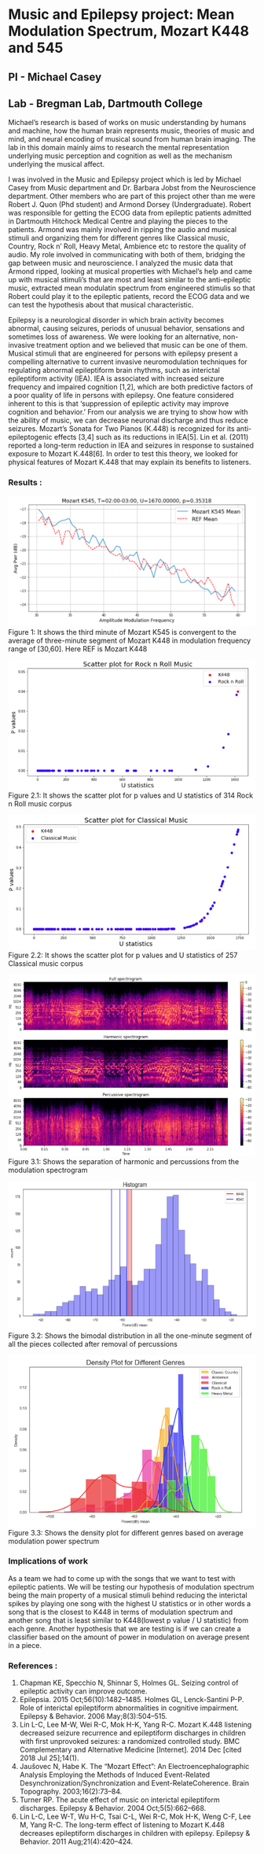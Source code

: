 # Music and Epilepsy project: Mean Modulation Spectrum, Mozart K448 and 545
## PI - Michael Casey
## Lab - Bregman Lab, Dartmouth College


Michael’s research is based of works on music understanding by humans and machine, how the human brain represents music, theories of music and mind, and neural encoding of musical sound from human brain imaging. The lab in this domain mainly aims to research the mental representation underlying music perception and cognition as well as the mechanism underlying the musical affect. 

I was involved in the Music and Epilepsy project which is led by Michael Casey from Music department and Dr. Barbara Jobst from the Neuroscience department. Other members who are part of this project other than me were Robert J. Quon (Phd student) and Armond Dorsey (Undergraduate). Robert was responsible for getting the ECOG data from epileptic patients admitted in Dartmouth Hitchock Medical Centre and playing the pieces to the patients. Armond was mainly involved in ripping the audio and musical stimuli and organizing them for different genres like Classical music, Country, Rock n’ Roll, Heavy Metal, Ambience etc to restore the quality of audio. My role involved in communicating with both of them, bridging the gap between music and neuroscience. I analyzed the music data that Armond ripped, looking at musical properties with Michael’s help and came up with musical stimuli’s that are most and least similar to the anti-epileptic music, extracted mean modulatin spectrum from engineered stimulis so that Robert could play it to the epileptic patients, record the ECOG data and we can test the hypothesis about that musical characteristic.


Epilepsy is a neurological disorder in which brain activity becomes abnormal, causing seizures, periods of unusual behavior, sensations and sometimes loss of awareness. We were looking for an alternative, non-invasive treatment option and we believed that music can be one of them.
Musical stimuli that are engineered for persons with epilepsy present a compelling alternative to current invasive neuromodulation techniques for regulating abnormal epileptiform brain rhythms, such as interictal epileptiform activity (IEA). IEA is associated with increased seizure frequency and impaired cognition [1,2], which are both predictive factors of a poor quality of life in persons with epilepsy.  One feature considered inherent to this is that ‘suppression of epileptic activity may improve cognition and behavior.’ From our analysis we are trying to show how with the ability of music, we can decrease neuronal discharge and thus reduce seizures. 
Mozart’s Sonata for Two Pianos (K.448) is recognized for its anti-epileptogenic effects [3,4] such as its reductions in IEA[5]. Lin et al. (2011) reported a long-term reduction in IEA and seizures in response to sustained exposure to Mozart K.448[6]. In order to test this theory, we looked for physical features of Mozart K.448 that may explain its benefits to listeners.

### Results :
![](Plots_Results/Figure1.png)
Figure 1: It shows the third minute of Mozart K545 is convergent to the average of three-minute segment of Mozart K448 in modulation frequency range of [30,60]. Here REF is Mozart K448



![](Plots_Results/Figure2.1.png)
Figure 2.1: It shows the scatter plot for p values and U statistics of 314 Rock n Roll music corpus



![](Plots_Results/Figure2.2.png)
Figure 2.2: It shows the scatter plot for p values and U statistics of
257 Classical music corpus



![](Plots_Results/Figure3.1.png)
Figure 3.1: Shows the separation of harmonic and percussions from the modulation spectrogram 



![](Plots_Results/Figure3.2.png)
Figure 3.2: Shows the bimodal distribution in all the one-minute segment of all the pieces collected after removal of percussions



![](Plots_Results/Figure3.3.png)
Figure 3.3: Shows the density plot for different genres based on average modulation power spectrum

### Implications of work 
As a team we had to come up with the songs that we want to test with epileptic patients. We will be testing our hypothesis of modulation spectrum being the main property of a musical stimuli behind reducing the interictal spikes by playing one song with the highest U statistics or in other words a song that is the closest to K448 in terms of modulation spectrum and another song that is least similar to K448(lowest p value / U statistic) from each genre. Another hypothesis that we are testing is if we can create a classifier based on the amount of power in modulation on average present in a piece. 

### References :
1.	Chapman KE, Specchio N, Shinnar S, Holmes GL. Seizing control of epileptic activity can improve outcome.
2.	Epilepsia. 2015 Oct;56(10):1482–1485. Holmes GL, Lenck-Santini P-P. Role of interictal epileptiform abnormalities in cognitive impairment. Epilepsy & Behavior. 2006 May;8(3):504–515.
3.	Lin L-C, Lee M-W, Wei R-C, Mok H-K, Yang R-C. Mozart K.448 listening decreased seizure recurrence and epileptiform discharges in children with first unprovoked seizures: a randomized controlled study. BMC Complementary and Alternative Medicine [Internet]. 2014 Dec [cited 2018 Jul 25];14(1).
4.	Jaušovec N, Habe K. The “Mozart Effect”: An Electroencephalographic Analysis Employing the Methods of Induced Event-Related Desynchronization/Synchronization and Event-RelateCoherence. Brain Topography. 2003;16(2):73–84.
5.	Turner RP. The acute effect of music on interictal epileptiform discharges. Epilepsy & Behavior. 2004 Oct;5(5):662–668.
6.	Lin L-C, Lee W-T, Wu H-C, Tsai C-L, Wei R-C, Mok H-K, Weng C-F, Lee M, Yang R-C. The long-term effect of listening to Mozart K.448 decreases epileptiform discharges in children with epilepsy. Epilepsy & Behavior. 2011 Aug;21(4):420–424.

